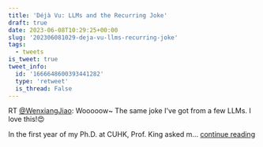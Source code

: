 ```yaml
---
title: 'Déjà Vu: LLMs and the Recurring Joke'
draft: true
date: 2023-06-08T10:29:25+00:00
slug: '202306081029-deja-vu-llms-recurring-joke'
tags:
  - tweets
is_tweet: true
tweet_info:
  id: '1666648600393441282'
  type: 'retweet'
  is_thread: False
---
```




RT [@WenxiangJiao](https://x.com/WenxiangJiao): Wooooow~ The same joke I've got from a few LLMs. I love this!😍

In the first year of my Ph.D. at CUHK, Prof. King asked m… [continue reading](https://x.com/sytelus/status/1666648600393441282)
